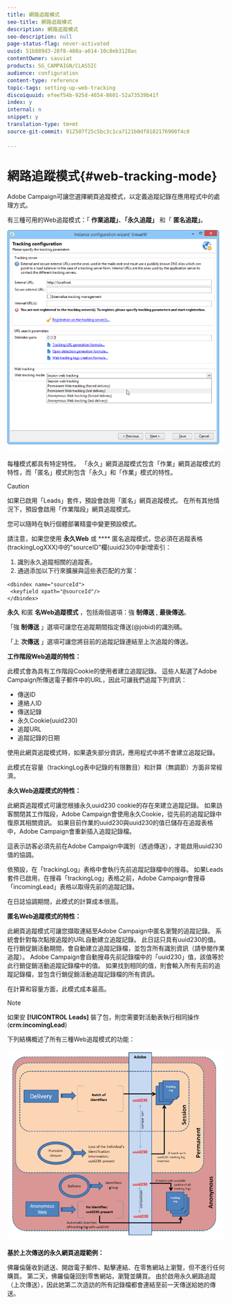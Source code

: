 ```yaml
---
title: 網路追蹤模式
seo-title: 網路追蹤模式
description: 網路追蹤模式
seo-description: null
page-status-flag: never-activated
uuid: 51b889d3-28f8-480a-a614-10c8eb3128ac
contentOwner: sauviat
products: SG_CAMPAIGN/CLASSIC
audience: configuration
content-type: reference
topic-tags: setting-up-web-tracking
discoiquuid: efeef54b-925d-4654-8601-52a73539b41f
index: y
internal: n
snippet: y
translation-type: tm+mt
source-git-commit: 912507f25c5bc3c1ca7121b0df8182176900f4c0

---
```



# 網路追蹤模式{#web-tracking-mode}

Adobe Campaign可讓您選擇網頁追蹤模式，以定義追蹤記錄在應用程式中的處理方式。

有三種可用的Web追蹤模式：「 **作業追蹤」**、**「永久追蹤」** 和「 **匿名追蹤」**。

![](assets/s_ncs_install_deployment_wiz_tracking_mode.png)

每種模式都具有特定特性。 「永久」網頁追蹤模式包含「作業」網頁追蹤模式的特性，而「匿名」模式則包含「永久」和「作業」模式的特性。

>[!CAUTION]
>
>如果已啟用「Leads」套件，預設會啟用「匿名」網頁追蹤模式。 在所有其他情況下，預設會啟用「作業階段」網頁追蹤模式。
>
>您可以隨時在執行個體部署精靈中變更預設模式。

請注意，如果您使用 **永久Web** 或 **** 匿名追蹤模式，您必須在追蹤表格(trackingLogXXX)中的&quot;sourceID&quot;欄(uuid230)中新增索引：

1. 識別永久追蹤相關的追蹤表。
1. 通過添加以下行來擴展與這些表匹配的方案：

```
<dbindex name="sourceId">
 <keyfield xpath="@sourceId"/>
</dbindex>
```

**永久** 和匿 **名Web追蹤模式** ，包括兩個選項：強 **制傳送** , **最後傳送**。

「強 **制傳送** 」選項可讓您在追蹤期間指定傳送(@jobid)的識別碼。

「上 **次傳送** 」選項可讓您將目前的追蹤記錄連結至上次追蹤的傳送。

**工作階段Web追蹤的特性：**

此模式會為具有工作階段Cookie的使用者建立追蹤記錄。 這些人點選了Adobe Campaign所傳送電子郵件中的URL，因此可讓我們追蹤下列資訊：

* 傳送ID
* 連絡人ID
* 傳送記錄
* 永久Cookie(uuid230)
* 追蹤URL
* 追蹤記錄的日期

使用此網頁追蹤模式時，如果遺失部分資訊，應用程式中將不會建立追蹤記錄。

此模式在容量（trackingLog表中記錄的有限數目）和計算（無調節）方面非常經濟。

**永久Web追蹤模式的特性：**

此網頁追蹤模式可讓您根據永久uuid230 cookie的存在來建立追蹤記錄。 如果訪客關閉其工作階段，Adobe Campaign會使用永久Cookie，從先前的追蹤記錄中復原其相關資訊。 如果目前作業的uuid230與uuid230的值已儲存在追蹤表格中，Adobe Campaign會重新插入追蹤記錄檔。

這表示訪客必須先前在Adobe Campaign中識別（透過傳送），才能啟用uuid230值的協調。

依預設，在「trackingLog」表格中會執行先前追蹤記錄檔中的搜尋。 如果Leads套件已啟用，在搜尋「trackingLog」表格之前，Adobe Campaign會搜尋「incomingLead」表格以取得先前的追蹤記錄。

在日誌協調期間，此模式的計算成本很高。

**匿名Web追蹤模式的特性：**

此網頁追蹤模式可讓您擷取連結至Adobe Campaign中匿名瀏覽的追蹤記錄。 系統會針對每次點按追蹤的URL自動建立追蹤記錄。 此日誌只具有uuid230的值。 在行銷促銷活動期間，會自動建立追蹤記錄檔，並包含所有識別資訊（請參閱作業追蹤）。 Adobe Campaign會自動搜尋先前記錄檔中的「uuid230」值，該值等於此行銷促銷活動追蹤記錄檔中的值。 如果找到相同的值，則會輸入所有先前的追蹤記錄檔，並包含行銷促銷活動追蹤記錄檔的所有資訊。

在計算和容量方面，此模式成本最高。

>[!NOTE]
>
>如果安 **[!UICONTROL Leads]** 裝了包，則您需要對活動表執行相同操作(**crm:incomingLead**)

下列結構概述了所有三種Web追蹤模式的功能：

![](assets/s_ncs_install_deployment_wiz_tracking_schema_mode.png)

**基於上次傳送的永久網頁追蹤範例：**

佛羅倫薩收到遞送、開啟電子郵件、點擊連結、在零售網站上瀏覽，但不進行任何購買。 第二天，佛羅倫薩回到零售網站，瀏覽並購買。 由於啟用永久網路追蹤（上次傳送），因此她第二次造訪的所有記錄檔都會連結至前一天傳送給她的傳送。
